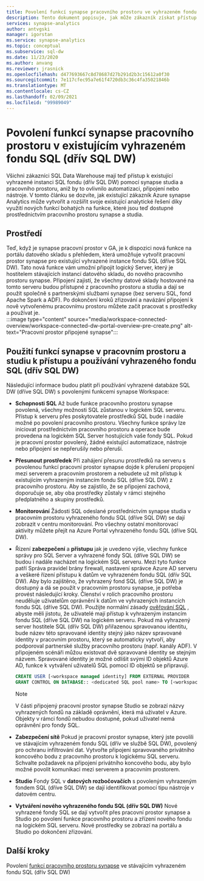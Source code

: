 ```yaml
---
title: Povolení funkcí synapse pracovního prostoru ve vyhrazeném fondu SQL (dřív SQL DW)
description: Tento dokument popisuje, jak může zákazník získat přístup k existující samostatné instanci SQL DW v pracovním prostoru a použít ji.
services: synapse-analytics
author: antvgski
manager: igorstan
ms.service: synapse-analytics
ms.topic: conceptual
ms.subservice: sql-dw
ms.date: 11/23/2020
ms.author: anvang
ms.reviewer: jrasnick
ms.openlocfilehash: d477693667c8d78687d27b291d2b3c15612a0f30
ms.sourcegitcommit: 7e117cfec95a7e61f4720db3c36c4fa35021846b
ms.translationtype: MT
ms.contentlocale: cs-CZ
ms.lasthandoff: 02/09/2021
ms.locfileid: "99989049"
---
```

# <a name="enabling-synapse-workspace-features-on-an-existing-dedicated-sql-pool-formerly-sql-dw"></a>Povolení funkcí synapse pracovního prostoru v existujícím vyhrazeném fondu SQL (dřív SQL DW)

Všichni zákazníci SQL Data Warehouse mají teď přístup k existující vyhrazené instanci SQL fondu (dřív SQL DW) pomocí synapse studia a pracovního prostoru, aniž by to ovlivnilo automatizaci, připojení nebo nástroje. V tomto článku se dozvíte, jak existující zákazník Azure synapse Analytics může vytvořit a rozšířit svoje existující analytické řešení díky využití nových funkcí bohatých na funkce, které jsou teď dostupné prostřednictvím pracovního prostoru synapse a studia.   

## <a name="experience"></a>Prostředí
 
Teď, když je synapse pracovní prostor v GA, je k dispozici nová funkce na portálu datového skladu s přehledem, která umožňuje vytvořit pracovní prostor synapse pro existující vyhrazené instance fondu SQL (dříve SQL DW). Tato nová funkce vám umožní připojit logický Server, který je hostitelem stávajících instancí datového skladu, do nového pracovního prostoru synapse. Připojení zajistí, že všechny datové sklady hostované na tomto serveru budou přístupné z pracovního prostoru a studia a dají se použít společně s partnerskými službami synapse (bez serveru SQL, fond Apache Spark a ADF). Po dokončení kroků zřizování a navázání připojení k nově vytvořenému pracovnímu prostoru můžete začít pracovat s prostředky a používat je.  
:::image type="content" source="media/workspace-connected-overview/workspace-connected-dw-portal-overview-pre-create.png" alt-text="Pracovní prostor připojené synapse":::

## <a name="using-synapse-workspace-and-studio-features-to-access-and-use-a-dedicated-sql-pool-formerly-sql-dw"></a>Použití funkcí synapse v pracovním prostoru a studiu k přístupu a používání vyhrazeného fondu SQL (dřív SQL DW)
 
Následující informace budou platit při používání vyhrazené databáze SQL DW (dříve SQL DW) s povolenými funkcemi synapse Workspace: 
- **Schopnosti SQL** Až bude funkce pracovního prostoru synapse povolená, všechny možnosti SQL zůstanou v logickém SQL serveru. Přístup k serveru přes poskytovatele prostředků SQL bude i nadále možné po povolení pracovního prostoru. Všechny funkce správy lze iniciovat prostřednictvím pracovního prostoru a operace bude provedena na logickém SQL Server hostujících vaše fondy SQL. Pokud je pracovní prostor povolený, žádné existující automatizace, nástroje nebo připojení se nepřerušily nebo přeruší.  
- **Přesunout prostředek**  Při zahájení přesunu prostředků na serveru s povolenou funkcí pracovní prostor synapse dojde k přerušení propojení mezi serverem a pracovním prostorem a nebudete už mít přístup k existujícím vyhrazeným instancím fondu SQL (dříve SQL DW) z pracovního prostoru. Aby se zajistilo, že se připojení zachová, doporučuje se, aby oba prostředky zůstaly v rámci stejného předplatného a skupiny prostředků. 
- **Monitorování** Žádosti SQL odeslané prostřednictvím synapse studia v pracovním prostoru vyhrazeného fondu SQL (dříve SQL DW) se dají zobrazit v centru monitorování. Pro všechny ostatní monitorovací aktivity můžete přejít na Azure Portal vyhrazeného fondu SQL (dříve SQL DW). 
- Řízení **zabezpečení** a **přístupu** jak je uvedeno výše, všechny funkce správy pro SQL Server a vyhrazené fondy SQL (dříve SQL DW) se budou i nadále nacházet na logickém SQL serveru. Mezi tyto funkce patří Správa pravidel brány firewall, nastavení správce Azure AD serveru a veškeré řízení přístupu k datům ve vyhrazeném fondu SQL (dřív SQL DW). Aby bylo zajištěno, že vyhrazený fond SQL (dříve SQL DW) je dostupný a dá se použít v pracovním prostoru synapse, je potřeba provést následující kroky. Členství v rolích pracovního prostoru neuděluje uživatelům oprávnění k datům ve vyhrazených instancích fondu SQL (dříve SQL DW). Použijte normální zásady [ověřování SQL](sql-data-warehouse-authentication.md) , abyste měli jistotu, že uživatelé mají přístup k vyhrazeným instancím fondu SQL (dříve SQL DW) na logickém serveru. Pokud má vyhrazený server hostitele SQL (dřív SQL DW) přiřazenou spravovanou identitu, bude název této spravované identity stejný jako název spravované identity v pracovním prostoru, který se automaticky vytvoří, aby podporoval partnerské služby pracovního prostoru (např. kanály ADF).  V připojeném scénáři můžou existovat dvě spravované identity se stejným názvem. Spravované identity je možné odlišit svými ID objektů Azure AD, funkce k vytváření uživatelů SQL pomocí ID objektů se připravují.

    ```sql
    CREATE USER [<workspace managed identity] FROM EXTERNAL PROVIDER 
    GRANT CONTROL ON DATABASE:: <dedicated SQL pool name> TO [<workspace managed identity>
    ```

    > [!NOTE] 
    > V části připojený pracovní prostor synapse Studio se zobrazí názvy vyhrazených fondů na základě oprávnění, která má uživatel v Azure. Objekty v rámci fondů nebudou dostupné, pokud uživatel nemá oprávnění pro fondy SQL. 

- **Zabezpečení sítě** Pokud je pracovní prostor synapse, který jste povolili ve stávajícím vyhrazeném fondu SQL (dřív ve službě SQL DW), povolený pro ochranu infiltrování dat. Vytvořte připojení spravovaného privátního koncového bodu z pracovního prostoru k logickému SQL serveru. Schvalte požadavek na připojení privátního koncového bodu, aby bylo možné povolit komunikaci mezi serverem a pracovním prostorem.
- **Studio** Fondy SQL v **datových rozbočovačích** s povoleným vyhrazeným fondem SQL (dříve SQL DW) se dají identifikovat pomocí tipu nástroje v datovém centru. 
- **Vytváření nového vyhrazeného fondu SQL (dřív SQL DW)** Nové vyhrazené fondy SQL se dají vytvořit přes pracovní prostor synapse a Studio po povolení funkce pracovního prostoru a zřízení nového fondu na logickém SQL serveru. Nové prostředky se zobrazí na portálu a Studio po dokončení zřizování.      

## <a name="next-steps"></a>Další kroky
Povolení [funkcí pracovního prostoru synapse](workspace-connected-create.md) ve stávajícím vyhrazeném fondu SQL (dřív SQL DW)
